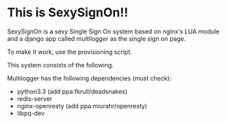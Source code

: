 # This is SexySignOn!!

SexySignOn is a sexy Single Sign On system based on nginx's LUA module and a 
django app called *multilogger* as the single sign on page.

To make it work, use the provisioning script.

This system consists of the following.

Multilogger has the following dependencies (must check):
- python3.3 (add ppa:fkrull/deadsnakes)
- redis-server
- nginx-openresty (add ppa:miurahr/openresty)
- libpq-dev
